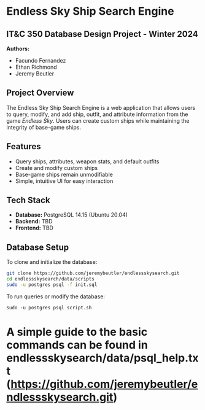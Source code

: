 # Endless Sky Ship Search Engine

## IT&C 350 Database Design Project - Winter 2024  
**Authors:**  
- Facundo Fernandez  
- Ethan Richmond  
- Jeremy Beutler  

## Project Overview  
The Endless Sky Ship Search Engine is a web application that allows users to query, modify, and add ship, outfit, and attribute information from the game *Endless Sky*. Users can create custom ships while maintaining the integrity of base-game ships.

## Features  
- Query ships, attributes, weapon stats, and default outfits  
- Create and modify custom ships  
- Base-game ships remain unmodifiable  
- Simple, intuitive UI for easy interaction  

## Tech Stack  
- **Database:** PostgreSQL 14.15 (Ubuntu 20.04)  
- **Backend:** TBD  
- **Frontend:** TBD  

## Database Setup  
To clone and initialize the database:  

```sh
git clone https://github.com/jeremybeutler/endlessskysearch.git
cd endlessskysearch/data/scripts
sudo -u postgres psql -f init.sql
```
To run queries or modify the database:

```
sudo -u postgres psql script.sh

```
# A simple guide to the basic commands can be found in endlessskysearch/data/psql_help.txt (https://github.com/jeremybeutler/endlessskysearch.git) 
